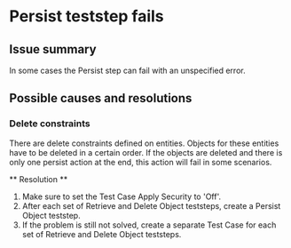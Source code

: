 # Persist teststep fails

## Issue summary

In some cases the Persist step can fail with an unspecified error.

## Possible causes and resolutions

### Delete constraints

There are delete constraints defined on entities. Objects for these entities have to be deleted in a certain order. If the objects are deleted and there is only one persist action at the end, this action will fail in some scenarios.

** Resolution **
1. Make sure to set the Test Case Apply Security to 'Off'.
2. After each set of Retrieve and Delete Object teststeps, create a Persist Object teststep.
3. If the problem is still not solved, create a separate Test Case for each set of Retrieve and Delete Object teststeps.
